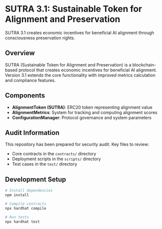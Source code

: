 ﻿# SUTRA 3.1: Sustainable Token for Alignment and Preservation

SUTRA 3.1 creates economic incentives for beneficial AI alignment through consciousness preservation rights.

## Overview

SUTRA (Sustainable Token for Alignment and Preservation) is a blockchain-based protocol that creates economic incentives for beneficial AI alignment. Version 3.1 extends the core functionality with improved metrics calculation and compliance features.

## Components

- **AlignmentToken (SUTRA)**: ERC20 token representing alignment value
- **AlignmentMetrics**: System for tracking and computing alignment scores
- **ConfigurationManager**: Protocol governance and system parameters

## Audit Information

This repository has been prepared for security audit. Key files to review:
- Core contracts in the `contracts/` directory
- Deployment scripts in the `scripts/` directory
- Test cases in the `test/` directory

## Development Setup

```bash
# Install dependencies
npm install

# Compile contracts
npx hardhat compile

# Run tests
npx hardhat test